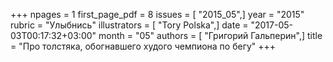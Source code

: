 +++
npages = 1
first_page_pdf = 8
issues = [ "2015_05",]
year = "2015"
rubric = "Улыбнись"
illustrators = [ "Tory Polska",]
date = "2017-05-03T00:17:32+03:00"
month = "05"
authors = [ "Григорий Гальперин",]
title = "Про толстяка, обогнавшего худого чемпиона по бегу"
+++

